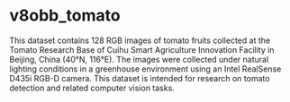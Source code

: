 # v8obb_tomato

This dataset contains 128 RGB images of tomato fruits collected at the Tomato Research Base of Cuihu Smart Agriculture Innovation Facility in Beijing, China (40°N, 116°E). The images were collected under natural lighting conditions in a greenhouse environment using an Intel RealSense D435i RGB-D camera. This dataset is intended for research on tomato detection and related computer vision tasks.
